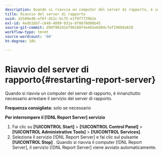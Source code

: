 ```yaml
---
description: Quando si riavvia un computer del server di rapporto, è innanzitutto necessario arrestare il servizio del server di rapporto.
title: Riavvio del server di rapporto
uuid: a5509e40-ef6f-452c-bc75-e1f9f7729b2e
exl-id: 4edb16b7-c640-4899-931e-0f8870d08b45
source-git-commit: d9df90242ef96188f4e4b5e6d04cfef196b0a628
workflow-type: tm+mt
source-wordcount: '60'
ht-degree: 10%

---
```


# Riavvio del server di rapporto{#restarting-report-server}

Quando si riavvia un computer del server di rapporto, è innanzitutto necessario arrestare il servizio del server di rapporto.

**Frequenza consigliata:** solo se necessario

**Per interrompere il  [!DNL Report Server] servizio**

1. Fai clic su **[!UICONTROL Start]** > **[!UICONTROL Control Panel]** > **[!UICONTROL Administrative Tools]** > **[!UICONTROL Services]**.
1. Seleziona il servizio [!DNL Report Server] e fai clic sul pulsante **[!UICONTROL Stop]** .
Quando si riavvia il computer [!DNL Report Server], il servizio [!DNL Report Server] viene avviato automaticamente.
